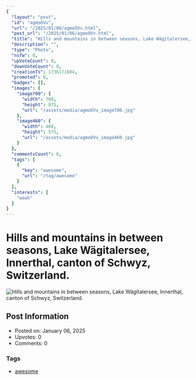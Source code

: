 ```yaml
---
{
  "layout": "post",
  "id": "agmoOVv",
  "url": "/2025/01/06/agmoOVv.html",
  "post_url": "/2025/01/06/agmoOVv.html",
  "title": "Hills and mountains in between seasons, Lake Wägitalersee, Innerthal, canton of Schwyz, Switzerland.",
  "description": "",
  "type": "Photo",
  "nsfw": 0,
  "upVoteCount": 0,
  "downVoteCount": 0,
  "creationTs": 1736171604,
  "promoted": 0,
  "badges": [],
  "images": {
    "image700": {
      "width": 700,
      "height": 875,
      "url": "/assets/media/agmoOVv_image700.jpg"
    },
    "image460": {
      "width": 460,
      "height": 575,
      "url": "/assets/media/agmoOVv_image460.jpg"
    }
  },
  "commentsCount": 0,
  "tags": [
    {
      "key": "awesome",
      "url": "/tag/awesome"
    }
  ],
  "interests": [
    "woah"
  ]
}
---
```


# Hills and mountains in between seasons, Lake Wägitalersee, Innerthal, canton of Schwyz, Switzerland.

![Hills and mountains in between seasons, Lake Wägitalersee, Innerthal, canton of Schwyz, Switzerland.](/assets/media/agmoOVv_image700.jpg)

## Post Information

- Posted on: January 06, 2025
- Upvotes: 0
- Comments: 0

### Tags

- [awesome](/tag/awesome)
